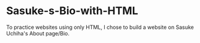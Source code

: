 # Sasuke-s-Bio-with-HTML
To practice websites using only HTML, I chose to build a website on Sasuke Uchiha's About page/Bio.
